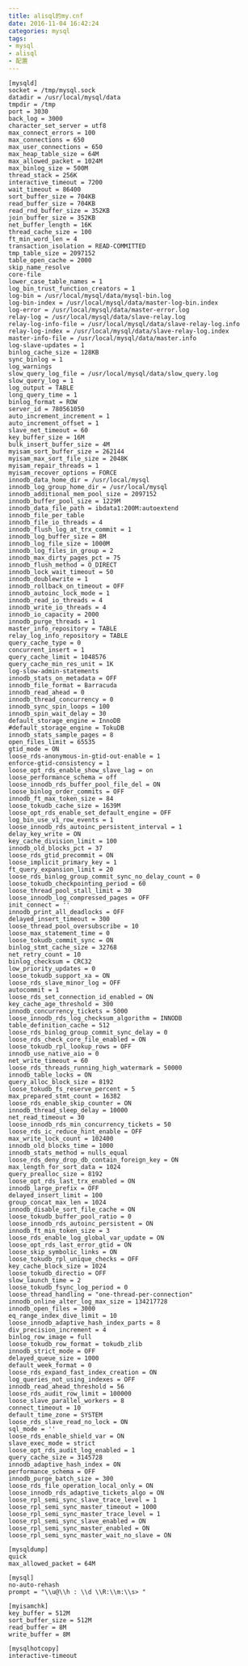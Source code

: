 ```yaml
---
title: alisql的my.cnf
date: 2016-11-04 16:42:24
categories: mysql
tags:
- mysql
- alisql
- 配置
---
```


	
	
	[mysqld]
	socket = /tmp/mysql.sock
	datadir = /usr/local/mysql/data
	tmpdir = /tmp
	port = 3030
	back_log = 3000
	character_set_server = utf8
	max_connect_errors = 100
	max_connections = 650
	max_user_connections = 650
	max_heap_table_size = 64M
	max_allowed_packet = 1024M
	max_binlog_size = 500M
	thread_stack = 256K
	interactive_timeout = 7200
	wait_timeout = 86400
	sort_buffer_size = 704KB
	read_buffer_size = 704KB
	read_rnd_buffer_size = 352KB
	join_buffer_size = 352KB
	net_buffer_length = 16K
	thread_cache_size = 100
	ft_min_word_len = 4
	transaction_isolation = READ-COMMITTED
	tmp_table_size = 2097152
	table_open_cache = 2000
	skip_name_resolve
	core-file
	lower_case_table_names = 1
	log_bin_trust_function_creators = 1
	log-bin = /usr/local/mysql/data/mysql-bin.log
	log-bin-index = /usr/local/mysql/data/master-log-bin.index
	log-error = /usr/local/mysql/data/master-error.log
	relay-log = /usr/local/mysql/data/slave-relay.log
	relay-log-info-file = /usr/local/mysql/data/slave-relay-log.info
	relay-log-index = /usr/local/mysql/data/slave-relay-log.index
	master-info-file = /usr/local/mysql/data/master.info
	log-slave-updates = 1
	binlog_cache_size = 128KB
	sync_binlog = 1
	log_warnings
	slow_query_log_file = /usr/local/mysql/data/slow_query.log
	slow_query_log = 1
	log_output = TABLE
	long_query_time = 1
	binlog_format = ROW
	server_id = 780561050
	auto_increment_increment = 1
	auto_increment_offset = 1
	slave_net_timeout = 60
	key_buffer_size = 16M
	bulk_insert_buffer_size = 4M
	myisam_sort_buffer_size = 262144
	myisam_max_sort_file_size = 2048K
	myisam_repair_threads = 1
	myisam_recover_options = FORCE
	innodb_data_home_dir = /usr/local/mysql
	innodb_log_group_home_dir = /usr/local/mysql
	innodb_additional_mem_pool_size = 2097152
	innodb_buffer_pool_size = 1229M
	innodb_data_file_path = ibdata1:200M:autoextend
	innodb_file_per_table
	innodb_file_io_threads = 4
	innodb_flush_log_at_trx_commit = 1
	innodb_log_buffer_size = 8M
	innodb_log_file_size = 1000M
	innodb_log_files_in_group = 2
	innodb_max_dirty_pages_pct = 75
	innodb_flush_method = O_DIRECT
	innodb_lock_wait_timeout = 50
	innodb_doublewrite = 1
	innodb_rollback_on_timeout = OFF
	innodb_autoinc_lock_mode = 1
	innodb_read_io_threads = 4
	innodb_write_io_threads = 4
	innodb_io_capacity = 2000
	innodb_purge_threads = 1
	master_info_repository = TABLE
	relay_log_info_repository = TABLE
	query_cache_type = 0
	concurrent_insert = 1
	query_cache_limit = 1048576
	query_cache_min_res_unit = 1K
	log-slow-admin-statements
	innodb_stats_on_metadata = OFF
	innodb_file_format = Barracuda
	innodb_read_ahead = 0
	innodb_thread_concurrency = 0
	innodb_sync_spin_loops = 100
	innodb_spin_wait_delay = 30
	default_storage_engine = InnoDB
	#default_storage_engine = TokuDB
	innodb_stats_sample_pages = 8
	open_files_limit = 65535
	gtid_mode = ON
	loose_rds-anonymous-in-gtid-out-enable = 1
	enforce-gtid-consistency = 1
	loose_opt_rds_enable_show_slave_lag = on
	loose_performance_schema = off
	loose_innodb_rds_buffer_pool_file_del = ON
	loose_binlog_order_commits = OFF
	innodb_ft_max_token_size = 84
	loose_tokudb_cache_size = 1639M
	loose_opt_rds_enable_set_default_engine = OFF
	log_bin_use_v1_row_events = 1
	loose_innodb_rds_autoinc_persistent_interval = 1
	delay_key_write = ON
	key_cache_division_limit = 100
	innodb_old_blocks_pct = 37
	loose_rds_gtid_precommit = ON
	loose_implicit_primary_key = 1
	ft_query_expansion_limit = 20
	loose_rds_binlog_group_commit_sync_no_delay_count = 0
	loose_tokudb_checkpointing_period = 60
	loose_thread_pool_stall_limit = 30
	loose_innodb_log_compressed_pages = OFF
	init_connect = ''
	innodb_print_all_deadlocks = OFF
	delayed_insert_timeout = 300
	loose_thread_pool_oversubscribe = 10
	loose_max_statement_time = 0
	loose_tokudb_commit_sync = ON
	binlog_stmt_cache_size = 32768
	net_retry_count = 10
	binlog_checksum = CRC32
	low_priority_updates = 0
	loose_tokudb_support_xa = ON
	loose_rds_slave_minor_log = OFF
	autocommit = 1
	loose_rds_set_connection_id_enabled = ON
	key_cache_age_threshold = 300
	innodb_concurrency_tickets = 5000
	loose_innodb_rds_log_checksum_algorithm = INNODB
	table_definition_cache = 512
	loose_rds_binlog_group_commit_sync_delay = 0
	loose_rds_check_core_file_enabled = ON
	loose_tokudb_rpl_lookup_rows = OFF
	innodb_use_native_aio = 0
	net_write_timeout = 60
	loose_rds_threads_running_high_watermark = 50000
	innodb_table_locks = ON
	query_alloc_block_size = 8192
	loose_tokudb_fs_reserve_percent = 5
	max_prepared_stmt_count = 16382
	loose_rds_enable_skip_counter = ON
	innodb_thread_sleep_delay = 10000
	net_read_timeout = 30
	loose_innodb_rds_min_concurrency_tickets = 50
	loose_rds_ic_reduce_hint_enable = OFF
	max_write_lock_count = 102400
	innodb_old_blocks_time = 1000
	innodb_stats_method = nulls_equal
	loose_rds_deny_drop_db_contain_foreign_key = ON
	max_length_for_sort_data = 1024
	query_prealloc_size = 8192
	loose_opt_rds_last_trx_enabled = ON
	innodb_large_prefix = OFF
	delayed_insert_limit = 100
	group_concat_max_len = 1024
	innodb_disable_sort_file_cache = ON
	loose_tokudb_buffer_pool_ratio = 0
	loose_innodb_rds_autoinc_persistent = ON
	innodb_ft_min_token_size = 3
	loose_rds_enable_log_global_var_update = ON
	loose_opt_rds_last_error_gtid = ON
	loose_skip_symbolic_links = ON
	loose_tokudb_rpl_unique_checks = OFF
	key_cache_block_size = 1024
	loose_tokudb_directio = OFF
	slow_launch_time = 2
	loose_tokudb_fsync_log_period = 0
	loose_thread_handling = "one-thread-per-connection"
	innodb_online_alter_log_max_size = 134217728
	innodb_open_files = 3000
	eq_range_index_dive_limit = 10
	loose_innodb_adaptive_hash_index_parts = 8
	div_precision_increment = 4
	binlog_row_image = full
	loose_tokudb_row_format = tokudb_zlib
	innodb_strict_mode = OFF
	delayed_queue_size = 1000
	default_week_format = 0
	loose_rds_expand_fast_index_creation = ON
	log_queries_not_using_indexes = OFF
	innodb_read_ahead_threshold = 56
	loose_rds_audit_row_limit = 100000
	loose_slave_parallel_workers = 8
	connect_timeout = 10
	default_time_zone = SYSTEM
	loose_rds_slave_read_no_lock = ON
	sql_mode = ''
	loose_rds_enable_shield_var = ON
	slave_exec_mode = strict
	loose_opt_rds_audit_log_enabled = 1
	query_cache_size = 3145728
	innodb_adaptive_hash_index = ON
	performance_schema = OFF
	innodb_purge_batch_size = 300
	loose_rds_file_operation_local_only = ON
	loose_innodb_rds_adaptive_tickets_algo = ON
	loose_rpl_semi_sync_slave_trace_level = 1
	loose_rpl_semi_sync_master_timeout = 1000
	loose_rpl_semi_sync_master_trace_level = 1
	loose_rpl_semi_sync_slave_enabled = ON
	loose_rpl_semi_sync_master_enabled = ON
	loose_rpl_semi_sync_master_wait_no_slave = ON

	[mysqldump]
	quick
	max_allowed_packet = 64M

	[mysql]
	no-auto-rehash
	prompt = "\\u@\\h : \\d \\R:\\m:\\s> "

	[myisamchk]
	key_buffer = 512M
	sort_buffer_size = 512M
	read_buffer = 8M
	write_buffer = 8M

	[mysqlhotcopy]
	interactive-timeout
